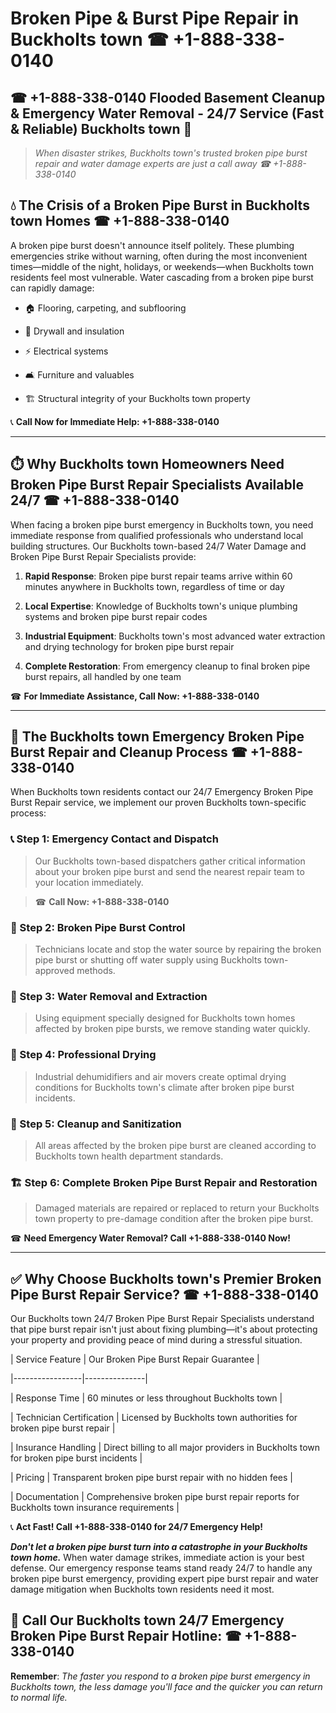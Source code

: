 # Broken Pipe & Burst Pipe Repair in Buckholts town ☎ +1-888-338-0140  
## ☎ +1-888-338-0140 Flooded Basement Cleanup & Emergency Water Removal - 24/7 Service (Fast & Reliable) Buckholts town 🚨  

> *When disaster strikes, Buckholts town's trusted broken pipe burst repair and water damage experts are just a call away ☎ +1-888-338-0140*  

## 💧 The Crisis of a Broken Pipe Burst in Buckholts town Homes ☎ +1-888-338-0140  

A broken pipe burst doesn't announce itself politely. These plumbing emergencies strike without warning, often during the most inconvenient times—middle of the night, holidays, or weekends—when Buckholts town residents feel most vulnerable. Water cascading from a broken pipe burst can rapidly damage:  

* 🏠 Flooring, carpeting, and subflooring  
* 🧱 Drywall and insulation  
* ⚡ Electrical systems  
* 🛋️ Furniture and valuables  
* 🏗️ Structural integrity of your Buckholts town property  

📞 **Call Now for Immediate Help: +1-888-338-0140**  

---  

## ⏱️ Why Buckholts town Homeowners Need Broken Pipe Burst Repair Specialists Available 24/7 ☎ +1-888-338-0140  

When facing a broken pipe burst emergency in Buckholts town, you need immediate response from qualified professionals who understand local building structures. Our Buckholts town-based 24/7 Water Damage and Broken Pipe Burst Repair Specialists provide:  

1. **Rapid Response**: Broken pipe burst repair teams arrive within 60 minutes anywhere in Buckholts town, regardless of time or day  
2. **Local Expertise**: Knowledge of Buckholts town's unique plumbing systems and broken pipe burst repair codes  
3. **Industrial Equipment**: Buckholts town's most advanced water extraction and drying technology for broken pipe burst repair  
4. **Complete Restoration**: From emergency cleanup to final broken pipe burst repairs, all handled by one team  

☎ **For Immediate Assistance, Call Now: +1-888-338-0140**  

---  

## 🔧 The Buckholts town Emergency Broken Pipe Burst Repair and Cleanup Process ☎ +1-888-338-0140  

When Buckholts town residents contact our 24/7 Emergency Broken Pipe Burst Repair service, we implement our proven Buckholts town-specific process:  

### 📞 Step 1: Emergency Contact and Dispatch  
> Our Buckholts town-based dispatchers gather critical information about your broken pipe burst and send the nearest repair team to your location immediately.  
> ☎ **Call Now: +1-888-338-0140**  

### 🚿 Step 2: Broken Pipe Burst Control  
> Technicians locate and stop the water source by repairing the broken pipe burst or shutting off water supply using Buckholts town-approved methods.  

### 🌊 Step 3: Water Removal and Extraction  
> Using equipment specially designed for Buckholts town homes affected by broken pipe bursts, we remove standing water quickly.  

### 💨 Step 4: Professional Drying  
> Industrial dehumidifiers and air movers create optimal drying conditions for Buckholts town's climate after broken pipe burst incidents.  

### 🧼 Step 5: Cleanup and Sanitization  
> All areas affected by the broken pipe burst are cleaned according to Buckholts town health department standards.  

### 🏗️ Step 6: Complete Broken Pipe Burst Repair and Restoration  
> Damaged materials are repaired or replaced to return your Buckholts town property to pre-damage condition after the broken pipe burst.  

☎ **Need Emergency Water Removal? Call +1-888-338-0140 Now!**  

---  

## ✅ Why Choose Buckholts town's Premier Broken Pipe Burst Repair Service? ☎ +1-888-338-0140  

Our Buckholts town 24/7 Broken Pipe Burst Repair Specialists understand that pipe burst repair isn't just about fixing plumbing—it's about protecting your property and providing peace of mind during a stressful situation.  

| Service Feature | Our Broken Pipe Burst Repair Guarantee |  
|-----------------|---------------|  
| Response Time | 60 minutes or less throughout Buckholts town |  
| Technician Certification | Licensed by Buckholts town authorities for broken pipe burst repair |  
| Insurance Handling | Direct billing to all major providers in Buckholts town for broken pipe burst incidents |  
| Pricing | Transparent broken pipe burst repair with no hidden fees |  
| Documentation | Comprehensive broken pipe burst repair reports for Buckholts town insurance requirements |  

📞 **Act Fast! Call +1-888-338-0140 for 24/7 Emergency Help!**  

***Don't let a broken pipe burst turn into a catastrophe in your Buckholts town home.*** When water damage strikes, immediate action is your best defense. Our emergency response teams stand ready 24/7 to handle any broken pipe burst emergency, providing expert pipe burst repair and water damage mitigation when Buckholts town residents need it most.  

## 📱 Call Our Buckholts town 24/7 Emergency Broken Pipe Burst Repair Hotline: ☎ +1-888-338-0140  

**Remember**: *The faster you respond to a broken pipe burst emergency in Buckholts town, the less damage you'll face and the quicker you can return to normal life.*